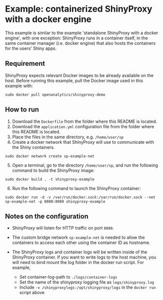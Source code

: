 # Example: containerized ShinyProxy with a docker engine

This example is similar to the example 'standalone ShinyProxy with a docker engine', with one exception:
ShinyProxy runs in a container itself, in the same container manager (i.e. docker engine) that also hosts
the containers for the users' Shiny apps.

## Requirement

ShinyProxy expects relevant Docker images to be already available on the host. Before running this example, pull the Docker image used in this example with:

```
sudo docker pull openanalytics/shinyproxy-demo
```

## How to run

1. Download the `Dockerfile` from the folder where this README is located.
2. Download the `application.yml` configuration file from the folder where this README is located.
3. Place the files in the same directory, e.g. `/home/user/sp`
4. Create a docker network that ShinyProxy will use to communicate with the Shiny containers.

`sudo docker network create sp-example-net`

5. Open a terminal, go to the directory `/home/user/sp`, and run the following command to build the ShinyProxy image:

`sudo docker build . -t shinyproxy-example`

6. Run the following command to launch the ShinyProxy container:

`sudo docker run -d -v /var/run/docker.sock:/var/run/docker.sock --net sp-example-net -p 8080:8080 shinyproxy-example`

## Notes on the configuration

* ShinyProxy will listen for HTTP traffic on port `8080`.

* The custom bridge network `sp-example-net` is needed to allow the containers to access each other using
the container ID as hostname.

* The ShinyProxy logs and container logs will be written inside of the ShinyProxy container. If you want to write logs to the host machine, you will need to bind mount the log folder in the docker run script. For example, 
  * Set container-log-path to `./logs/container-logs`
  * Set the name of the shinyproxy logging file as `logs/shinyproxy.log`
  * Include `-v /shinyproxylogs:/opt/shinyproxy/logs` in the `docker run` script above

